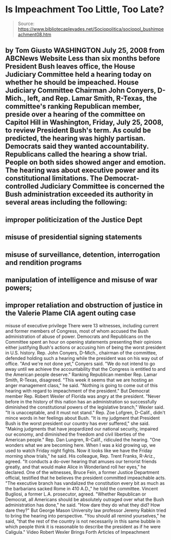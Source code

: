 # Is Impeachment Too Little, Too Late?

> Source: https://www.bibliotecapleyades.net/Sociopolitica/sociopol_bushimpeachment08.htm

by Tom Giusto
WASHINGTON
July 25, 2008
from
ABCNews Website
Less than six months before President Bush
leaves office, the House Judiciary Committee held a hearing today on whether
he should be impeached.
House Judiciary Committee
Chairman John Conyers, D-Mich., left, and Rep. Lamar Smith, R-Texas,
the committee's ranking
Republican member, preside over a hearing of the committee
on Capitol Hill in
Washington, Friday, July 25, 2008, to review President Bush's term.
As could be predicted, the hearing was highly
partisan. Democrats said they wanted accountability. Republicans called the
hearing a show trial. People on both sides showed anger and emotion.
The hearing was about executive power and its constitutional limitations.
The Democrat-controlled Judiciary Committee
is concerned the Bush administration exceeded its authority in several areas
including the following:
-
improper politicization of the Justice
Dept
-
misuse of presidential signing
statements
-
misuse of surveillance, detention,
interrogation and rendition programs
-
manipulation of intelligence and misuse
of war powers;
-
improper retaliation and obstruction of
justice in the Valerie Plame CIA agent outing case
-
misuse of executive privilege
There were 13 witnesses, including current and
former members of Congress, most of whom accused the Bush administration of
abuse of power. Democrats and Republicans on the Committee spent an hour on
opening statements presenting their opinions either justifying Bush's
actions or accusing him of being the worst president in U.S. history.
Rep. John Conyers, D-Mich., chairman of the committee, defended
holding such a hearing while the president was on his way out of office.
"And we're not done yet," Conyers said. "We
do not intend to go away until we achieve the accountability that the
Congress is entitled to and the American people deserve."
Ranking Republican member Rep. Lamar Smith,
R-Texas, disagreed.
"This week it seems that we are hosting an
anger management class," he said. "Nothing is going to come out of this
hearing with regard to impeachment of the president."
But Democrat member Rep. Robert Wexler of
Florida was angry at the president.
"Never before in the history of this nation
has an administration so successfully diminished the constitutional
powers of the legislative branch," Wexler said. "It is unacceptable, and
it must not stand."
Rep. Zoe Lofgren, D-Calif., didn't mince
words in her feelings about Bush.
"It is my judgment that President Bush is
the worst president our country has ever suffered," she said. "Making
judgments that have jeopardized our national security, impaired our
economy, and diminished the freedom and civil liberties of the American
people."
Rep. Dan Lungren, R-Calif., ridiculed the
hearing.
"One wonders what we are becoming here. When
I was a kid growing up, we used to watch Friday night fights. Now it
looks like we have the Friday morning show trials," he said.
His colleague, Rep. Trent Franks, R-Ariz.,
agreed.
"It conducts a do-over hearing that amuses
our terrorist friends greatly, and that would make Alice in Wonderland
roll her eyes," he declared.
One of the witnesses, Bruce Fein, a
former Justice Department official, testified that he believes the president
committed impeachable acts.
"The executive branch has vandalized the
constitution every bit as much as the barbarians sacked Rome in 410
A.D.," he told the committee.
Vincent Bugliosi, a former L.A.
prosecutor, agreed.
"Whether Republican or Democrat, all
Americans should be absolutely outraged over what the Bush
administration has done," he said. "How dare they do what they did? How
dare they?"
But George Mason University law professor
Jeremy Rabkin tried to bring the hearing into perspective.
"You should all remind yourselves," he said,
"that the rest of the country is not necessarily in this same bubble in
which people think it is reasonable to describe the president as if he
were Caligula."
Video
Robert Wexler Brings Forth Articles
of Impeachment
